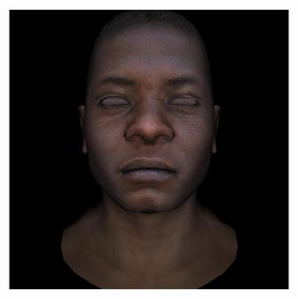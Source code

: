 ![](https://github.com/KienHoSD/3D_programming/blob/main/ssloys_lecture/L5_1_gouraud_shading/tga.jpg)
